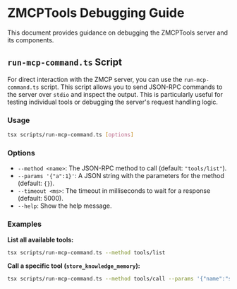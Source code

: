 # ZMCPTools Debugging Guide

This document provides guidance on debugging the ZMCPTools server and its components.

## `run-mcp-command.ts` Script

For direct interaction with the ZMCP server, you can use the `run-mcp-command.ts` script. This script allows you to send JSON-RPC commands to the server over `stdio` and inspect the output. This is particularly useful for testing individual tools or debugging the server's request handling logic.

### Usage

```bash
tsx scripts/run-mcp-command.ts [options]
```

### Options

-   `--method <name>`: The JSON-RPC method to call (default: `"tools/list"`).
-   `--params '{"a":1}'`: A JSON string with the parameters for the method (default: `{}`).
-   `--timeout <ms>`: The timeout in milliseconds to wait for a response (default: 5000).
-   `--help`: Show the help message.

### Examples

**List all available tools:**

```bash
tsx scripts/run-mcp-command.ts --method tools/list
```

**Call a specific tool (`store_knowledge_memory`):**

```bash
tsx scripts/run-mcp-command.ts --method tools/call --params '{"name":"store_knowledge_memory","arguments":{"repository_path":".","agent_id":"test-agent","partition":"project","entity_type":"concept","entity_name":"test"}}'
```
